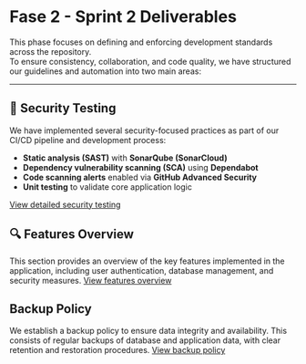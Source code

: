 # Fase 2 - Sprint 2 Deliverables


This phase focuses on defining and enforcing development standards across the repository.  
To ensure consistency, collaboration, and code quality, we have structured our guidelines and automation into two main areas:

---
## 🔐 Security Testing

We have implemented several security-focused practices as part of our CI/CD pipeline and development process:

- **Static analysis (SAST)** with **SonarQube (SonarCloud)**
- **Dependency vulnerability scanning (SCA)** using **Dependabot**
- **Code scanning alerts** enabled via **GitHub Advanced Security**
- **Unit testing** to validate core application logic

[View detailed security testing](content/Security_testing.md)  


## 🔍 Features Overview

This section provides an overview of the key features implemented in the application, including user authentication, database management, and security measures.
[View features overview](content/Features.md)

## Backup Policy

We establish a backup policy to ensure data integrity and availability. This consists of regular backups of database and application data, with clear retention and restoration procedures.
[View backup policy](content/Backup_Policy.md)
